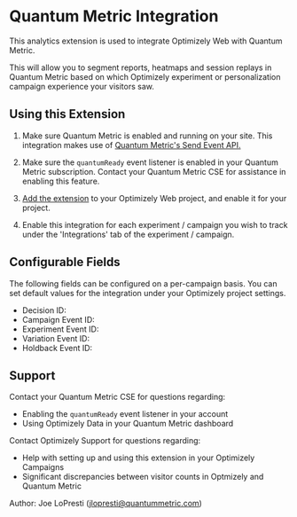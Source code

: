 # Quantum Metric Integration

This analytics extension is used to integrate Optimizely Web with Quantum Metric.

This will allow you to segment reports, heatmaps and session replays in Quantum Metric based on which Optimizely experiment or personalization campaign experience your visitors saw.

## Using this Extension

1. Make sure Quantum Metric is enabled and running on your site. This integration makes use of [Quantum Metric's Send Event API.](https://support.quantummetric.com/hc/en-us/articles/360016293373-Quantum-Metric-API)

2. Make sure the `quantumReady` event listener is enabled in your Quantum Metric subscription. Contact your Quantum Metric CSE for assistance in enabling this feature.

3. [Add the extension](https://help.optimizely.com/Integrate_Other_Platforms/Custom_analytics_integrations_in_Optimizely_X) to your Optimizely Web project, and enable it for your project.

4. Enable this integration for each experiment / campaign you wish to track under the 'Integrations' tab of the experiment / campaign.

## Configurable Fields

The following fields can be configured on a per-campaign basis. You can set default values for the integration under your Optimizely project settings.

* Decision ID:
* Campaign Event ID:  
* Experiment Event ID: 
* Variation Event ID:
* Holdback Event ID:


## Support

Contact your Quantum Metric CSE for questions regarding:
* Enabling the `quantumReady` event listener in your account
* Using Optimizely Data in your Quantum Metric dashboard

Contact Optimizely Support for questions regarding:
* Help with setting up and using this extension in your Optimizely Campaigns
* Significant discrepancies between visitor counts in Optmizely and Quantum Metric

Author: Joe LoPresti (<jlopresti@quantummetric.com>)
